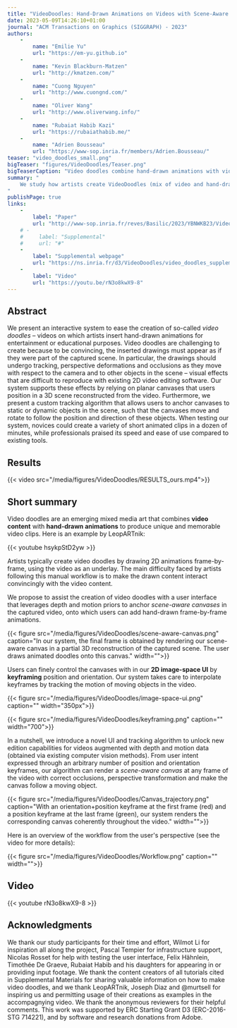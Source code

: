 ```yaml
---
title: "VideoDoodles: Hand-Drawn Animations on Videos with Scene-Aware Canvases"
date: 2023-05-09T14:26:10+01:00
journal: "ACM Transactions on Graphics (SIGGRAPH) - 2023"
authors:
    - 
        name: "Emilie Yu"
        url: "https://em-yu.github.io"
    - 
        name: "Kevin Blackburn-Matzen"
        url: "http://kmatzen.com/"
    - 
        name: "Cuong Nguyen"
        url: "http://www.cuongnd.com/"
    -
        name: "Oliver Wang"
        url: "http://www.oliverwang.info/"
    -
        name: "Rubaiat Habib Kazi"
        url: "https://rubaiathabib.me/"
    -
        name: "Adrien Bousseau"
        url: "https://www-sop.inria.fr/members/Adrien.Bousseau/"
teaser: "video_doodles_small.png"
bigTeaser: "figures/VideoDoodles/Teaser.png"
bigTeaserCaption: "Video doodles combine hand-drawn animations with video footage. Our interactive system eases the creation of this mixed media art by letting users place planar canvases in the scene which are then tracked in 3D. In this example, the inserted rainbow bridge exhibits correct perspective and occlusions, and the character’s face and arms follow the tram as it runs towards the camera."
summary: "
    We study how artists create VideoDoodles (mix of video and hand-drawn animation) and propose a novel user interface to simplify this task based on depth and motion priors.
"
publishPage: true
links:
    -
        label: "Paper"
        url: "http://www-sop.inria.fr/reves/Basilic/2023/YBNWKB23/VideoDoodles.pdf"
    # -
    #     label: "Supplemental"
    #     url: "#"
    -
        label: "Supplemental webpage"
        url: "https://ns.inria.fr/d3/VideoDoodles/video_doodles_supplemental_webpage"
    -
        label: "Video"
        url: "https://youtu.be/rN3o8kwX9-8"
---
```


## Abstract

We present an interactive system to ease the creation of so-called *video doodles* &ndash; videos on which artists insert hand-drawn animations for entertainment or educational purposes. Video doodles are challenging to create because to be convincing, the inserted drawings must appear as if they were part of the captured scene. In particular, the drawings should undergo tracking, perspective deformations and occlusions as they move with respect to the camera and to other objects in the scene &ndash; visual effects that are difficult to reproduce with existing 2D video editing software. Our system supports these effects by relying on planar canvases that users position in a 3D scene reconstructed from the video. Furthermore, we present a custom tracking algorithm that allows users to anchor canvases to static or dynamic objects in the scene, such that the canvases move and rotate to follow the position and direction of these objects. When testing our system, novices could create a variety of short animated clips in a dozen of minutes, while professionals praised its speed and ease of use compared to existing tools.

## Results

{{< video src="/media/figures/VideoDoodles/RESULTS_ours.mp4">}}

## Short summary

Video doodles are an emerging mixed media art that combines **video content** with **hand-drawn animations** to produce unique and memorable video clips. Here is an example by LeopARTnik:

{{< youtube hsykpStD2yw >}}

Artists typically create video doodles by drawing 2D animations frame-by-frame, using the video as an underlay. The main difficulty faced by artists following this manual workflow is to make the drawn content interact convincingly with the video content.

We propose to assist the creation of video doodles with a user interface that leverages depth and motion priors to anchor *scene-aware canvases* in the captured video, onto which users can add hand-drawn frame-by-frame animations.

{{< figure src="/media/figures/VideoDoodles/scene-aware-canvas.png" caption="In our system, the final frame is obtained by rendering our scene-aware canvas in a partial 3D reconstruction of the captured scene. The user draws animated doodles onto this canvas." width="">}}

Users can finely control the canvases with in our **2D image-space UI** by **keyframing** position and orientation. Our system takes care to interpolate keyframes by tracking the motion of moving objects in the video.

{{< figure src="/media/figures/VideoDoodles/image-space-ui.png" caption="" width="350px">}}

{{< figure src="/media/figures/VideoDoodles/keyframing.png" caption="" width="700">}}

In a nutshell, we introduce a novel UI and tracking algorithm to unlock new edition capabilities for videos augmented with depth and motion data (obtained via existing computer vision methods). From user intent expressed through an arbitrary number of position and orientation keyframes, our algorithm can render a *scene-aware canvas* at any frame of the video with correct occlusions, perspective transformation and make the canvas follow a moving object.

{{< figure src="/media/figures/VideoDoodles/Canvas_trajectory.png" caption="With an orientation+position keyframe at the first frame (red) and a position keyframe at the last frame (green), our system renders the corresponding canvas coherently throughout the video." width="">}}

Here is an overview of the workflow from the user's perspective (see the video for more details):

{{< figure src="/media/figures/VideoDoodles/Workflow.png" caption="" width="">}}



## Video

{{< youtube rN3o8kwX9-8 >}}

<!-- 
## Talk


## Fast Forward

{{< youtube 1eS6KB3MSds >}} -->


## Acknowledgments

We thank our study participants for their time and effort, Wilmot Li for inspiration all along the project, Pascal Tempier for infrastructure support, Nicolas Rosset for help with testing the user interface, Felix H&auml;hnlein, Timoth&eacute;e De Graeve, Rubaiat Habib and his daughters for appearing in or providing input footage. We thank the content creators of all tutorials cited in Supplemental Materials for sharing valuable information on how to make video doodles, and we thank LeopARTnik, Joseph Diaz and @murtsell for inspiring us and permitting usage of their creations as examples in the accompagnying video. We thank the anonymous reviewers for their helpful comments. This work was supported by ERC Starting Grant D3 (ERC-2016-STG 714221), and by software and research donations from Adobe.